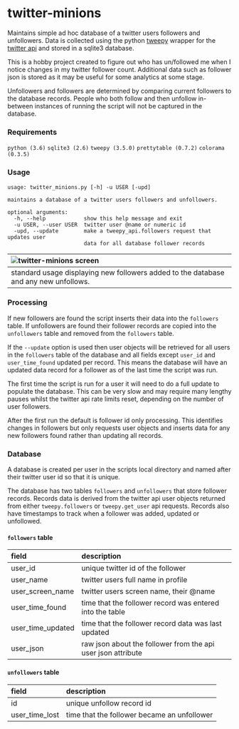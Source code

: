 # twitter-minions
Maintains simple ad hoc database of a twitter users followers and unfollowers. Data is collected using the python [tweepy](http://www.tweepy.org/) wrapper for the [twitter api](https://developer.twitter.com/en/docs/api-reference-index) and stored in a sqlite3 database.

This is a hobby project created to figure out who has un/followed me when I notice changes in my twitter follower count. Additional data such as follower json is stored as it may be useful for some analytics at some stage.

Unfollowers and followers are determined by comparing current followers to the database records. People who both follow and then unfollow in-between instances of running the script will not be captured in the database.

### Requirements

```python (3.6)``` ```sqlite3 (2.6)```
```tweepy (3.5.0)``` ```prettytable (0.7.2)```
```colorama (0.3.5)```

### Usage

```
usage: twitter_minions.py [-h] -u USER [-upd]

maintains a database of a twitter users followers and unfollowers.

optional arguments:
  -h, --help            show this help message and exit
  -u USER, --user USER  twitter user @name or numeric id
  -upd, --update        make a tweepy_api.followers request that updates user
                        data for all database follower records
```

| ![twitter-minions screen](images/twitter-minions-screen-01.png)
|:--| 
| standard usage displaying new followers added to the database and any new unfollows. |

### Processing

If new followers are found the script inserts their data into the ```followers``` table. If unfollowers are found their follower records are copied into the ```unfollowers``` table and removed from the ```followers``` table.

If the ```--update``` option is used then user objects will be retrieved for all users in the ```followers``` table of the database and all fields except ```user_id``` and ```user_time_found``` updated per record. This means the database will have an updated data record for a follower as of the last time the script was run.

The first time the script is run for a user it will need to do a full update to populate the database. This can be very slow and may require many lengthy pauses whilst the twitter api rate limits reset, depending on the number of user followers.

After the first run the default is follower id only processing. This identifies changes in followers but only requests user objects and inserts data for any new followers found rather than updating all records.

### Database

A database is created per user in the scripts local directory and named after their twitter user id so that it is unique.

The database has two tables ```followers``` and ```unfollowers``` that store follower records. Records data is derived from the twitter api user objects returned from either ```tweepy.followers``` or ```tweepy.get_user``` api requests. Records also have timestamps to track when a follower was added, updated or unfollowed.

#### ```followers``` table

| field | description
| :----- | :----- |
| user_id | unique twitter id of the follower
| user_name | twitter users full name in profile
| user_screen_name | twitter users screen name, their @name
| user_time_found | time that the follower record was entered into the table
| user_time_updated | time that the follower record data was last updated
| user_json | raw json about the follower from the api user json attribute

#### ```unfollowers``` table

| field | description
| :----- | :----- |
| id | unique unfollow record id
| user_time_lost | time that the follower became an unfollower
